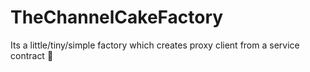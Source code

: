 # TheChannelCakeFactory

Its a little/tiny/simple factory which creates proxy client from a service contract :cake:
